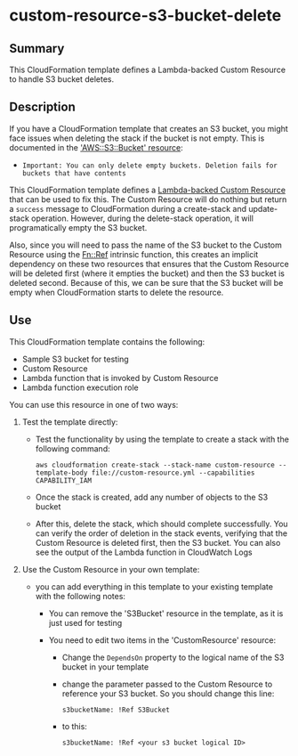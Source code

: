 # custom-resource-s3-bucket-delete

## Summary
This CloudFormation template defines a Lambda-backed Custom Resource to handle S3 bucket deletes. 

## Description

If you have a CloudFormation template that creates an S3 bucket, you might face issues when deleting the stack if the bucket is not empty.  This is documented in the ['AWS::S3::Bucket' resource](https://docs.aws.amazon.com/AWSCloudFormation/latest/UserGuide/aws-properties-s3-bucket.html):

- `Important: You can only delete empty buckets. Deletion fails for buckets that have contents`

This CloudFormation template defines a [Lambda-backed Custom Resource](https://docs.aws.amazon.com/AWSCloudFormation/latest/UserGuide/template-custom-resources-lambda.html) that can be used to fix this.  The Custom Resource will do nothing but return a `success` message to CloudFormation during a create-stack and update-stack operation.  However, during the delete-stack operation, it will programatically empty the S3 bucket.


Also, since you will need to pass the name of the S3 bucket to the Custom Resource using the [Fn::Ref](https://docs.aws.amazon.com/AWSCloudFormation/latest/UserGuide/intrinsic-function-reference-ref.html) intrinsic function, this creates an implicit dependency on these two resources that ensures that the Custom Resource will be deleted first (where it empties the bucket) and then the S3 bucket is deleted second.  Because of this, we can be sure that the S3 bucket will be empty when CloudFormation starts to delete the resource.


## Use

This CloudFormation template contains the following:

- Sample S3 bucket for testing
- Custom Resource
- Lambda function that is invoked by Custom Resource
- Lambda function execution role

You can use this resource in one of two ways:

1) Test the template directly:

    - Test the functionality by using the template to create a stack with the following command:

        `aws cloudformation create-stack --stack-name custom-resource --template-body file://custom-resource.yml --capabilities CAPABILITY_IAM`

    - Once the stack is created, add any number of objects to the S3 bucket
    - After this, delete the stack, which should complete successfully.  You can verify the order of deletion in the stack events, verifying that the Custom Resource is deleted first, then the S3 bucket.  You can also see the output of the Lambda function in CloudWatch Logs

2) Use the Custom Resource in your own template:

    - you can add everything in this template to your existing template with the following notes:

        - You can remove the 'S3Bucket' resource in the template, as it is just used for testing
        - You need to edit two items in the 'CustomResource' resource:

            - Change the `DependsOn` property to the logical name of the S3 bucket in your template
            - change the parameter passed to the Custom Resource to reference your S3 bucket.  So you should change this line:

                `s3bucketName: !Ref S3Bucket`

            - to this:

                `s3bucketName: !Ref <your s3 bucket logical ID>`


